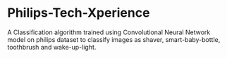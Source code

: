 # Philips-Tech-Xperience
A Classification algorithm trained using Convolutional Neural Network model on philips dataset to classify images as shaver, smart-baby-bottle, toothbrush and wake-up-light.
